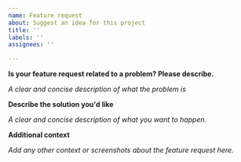 ```yaml
---
name: Feature request
about: Suggest an idea for this project
title: ''
labels: ''
assignees: ''

---
```


**Is your feature request related to a problem? Please describe.**

_A clear and concise description of what the problem is_

**Describe the solution you'd like**

_A clear and concise description of what you want to happen._

**Additional context**

_Add any other context or screenshots about the feature request here._
